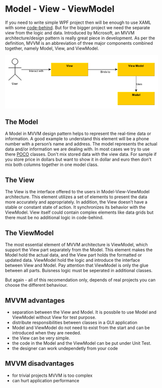 # Model - View - ViewModel

If you need to write simple WPF project then will be enough to use XAML with some [code-behind](https://docs.microsoft.com/en-us/dotnet/desktop/wpf/advanced/code-behind-and-xaml-in-wpf).
But for the bigger project we need the separate view from the logic and data.
Introduced by Microsoft, an MVVM architecture/design pattern is really great piece in development. 
As per the definition, MVVM is an abbreviation of three major components combined together, namely Model, View, and ViewModel.

![MVVM image description](Images/mvvm.png)

## The Model

A Model in MVVM design pattern helps to represent the real-time data or information. A good example to understand this element will be a phone number with a person’s name and address.
The model represents the actual data and/or information we are dealing with. In most cases we try to use there [POCO](https://www.c-sharpcorner.com/UploadFile/5d065a/poco-classes-in-entity-framework/) classes.
Don't mix stored data with the view data. For sample if you store price in dollars but want to show it in dollar and euro then don't mix both columns together in one model class.

## The View

The View is the interface offered to the users in Model-View-ViewModel architecture. This element utilizes a set of elements to present the data more accurately and appropriately.
In addition, the View doesn’t have a stable or constant state of action. It synchronizes its behavior with the ViewModel.
View itself could contain complex elements like data grids but there must be no additional logic in code-behind.

## The ViewModel

The most essential element of MVVM architecture is ViewModel, which support the View part separately from the Model. This element makes the Model hold the actual data, and the View part holds the formatted or updated data. ViewModel hold the logic and introduce the interface between View and Model. Pay attention that ViewModel is only the glue between all parts. Buisness logic must be seperated in additional classes.

But again - all of this recomendation only, depends of real projects you can choose the different behaviour.

## MVVM advantages
- separation between the View and Model. It is possbile to use Model and ViewModel without View for test purpose.
- distribute responsibilities between classes in a GUI application
- Model and ViewModel do not need to exist from the start and can be introduced when they are needed.
- the View can be very simple.
- the code in the Model and the ViewModel can be put under Unit Test.
- the designer can work undependetly from your code


## MVVM disadvantages

- for trivial projects MVVM is too complex
- can hurt application performance